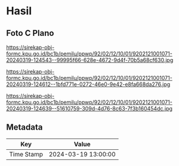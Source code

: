 # Hasil

## Foto C Plano

https://sirekap-obj-formc.kpu.go.id/bc1b/pemilu/ppwp/92/02/12/10/01/9202121001071-20240319-124543--99995f66-628e-4672-9d4f-70b5a68cf630.jpg

https://sirekap-obj-formc.kpu.go.id/bc1b/pemilu/ppwp/92/02/12/10/01/9202121001071-20240319-124612--1bfd771e-0272-46e0-9e42-e8fa668da276.jpg

https://sirekap-obj-formc.kpu.go.id/bc1b/pemilu/ppwp/92/02/12/10/01/9202121001071-20240319-124639--51610759-309d-4d76-8c63-7f3b160454dc.jpg


## Metadata

| Key        | Value               |
| ---------- | ------------------- |
| Time Stamp | 2024-03-19 13:00:00 |



